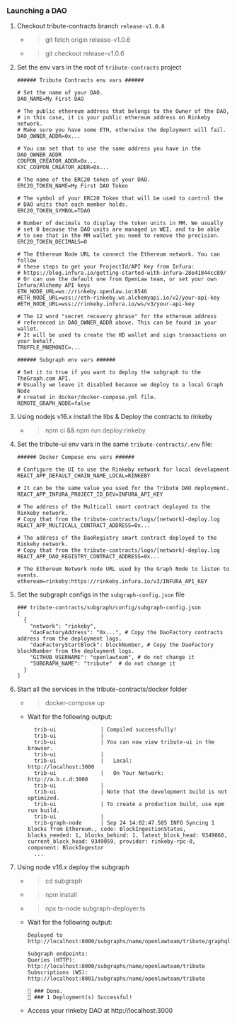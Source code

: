 ### Launching a DAO

1. Checkout tribute-contracts branch `release-v1.0.6`

   - > git fetch origin release-v1.0.6
   - > git checkout release-v1.0.6

2. Set the env vars in the root of `tribute-contracts` project

   ```
   ###### Tribute Contracts env vars ######

   # Set the name of your DAO.
   DAO_NAME=My First DAO

   # The public ethereum address that belongs to the Owner of the DAO,
   # in this case, it is your public ethereum address on Rinkeby network.
   # Make sure you have some ETH, otherwise the deployment will fail.
   DAO_OWNER_ADDR=0x...

   # You can set that to use the same address you have in the DAO_OWNER_ADDR
   COUPON_CREATOR_ADDR=0x...
   KYC_COUPON_CREATOR_ADDR=0x...

   # The name of the ERC20 token of your DAO.
   ERC20_TOKEN_NAME=My First DAO Token

   # The symbol of your ERC20 Token that will be used to control the
   # DAO units that each member holds.
   ERC20_TOKEN_SYMBOL=TDAO

   # Number of decimals to display the token units in MM. We usually
   # set 0 because the DAO units are managed in WEI, and to be able
   # to see that in the MM wallet you need to remove the precision.
   ERC20_TOKEN_DECIMALS=0

   # The Ethereum Node URL to connect the Ethereum network. You can follow
   # these steps to get your ProjectId/API Key from Infura:
   # https://blog.infura.io/getting-started-with-infura-28e41844cc89/
   # Or can use the default one from OpenLaw team, or set your own Infura/Alchemy API keys
   ETH_NODE_URL=ws://rinkeby.openlaw.io:8546
   #ETH_NODE_URL=wss://eth-rinkeby.ws.alchemyapi.io/v2/your-api-key
   #ETH_NODE_URL=wss://rinkeby.infura.io/ws/v3/your-api-key

   # The 12 word "secret recovery phrase" for the ethereum address
   # referenced in DAO_OWNER_ADDR above. This can be found in your wallet.
   # It will be used to create the HD wallet and sign transactions on your behalf.
   TRUFFLE_MNEMONIC=...

   ###### Subgraph env vars ######

   # Set it to true if you want to deploy the subgraph to the TheGraph.com API.
   # Usually we leave it disabled because we deploy to a local Graph Node
   # created in docker/docker-compose.yml file.
   REMOTE_GRAPH_NODE=false
   ```

3. Using nodejs v16.x install the libs & Deploy the contracts to rinkeby

   - > npm ci && npm run deploy:rinkeby

4. Set the tribute-ui env vars in the same `tribute-contracts/.env` file:

   ```
   ###### Docker Compose env vars ######

   # Configure the UI to use the Rinkeby network for local development
   REACT_APP_DEFAULT_CHAIN_NAME_LOCAL=RINKEBY

   # It can be the same value you used for the Tribute DAO deployment.
   REACT_APP_INFURA_PROJECT_ID_DEV=INFURA_API_KEY

   # The address of the Multicall smart contract deployed to the Rinkeby network.
   # Copy that from the tribute-contracts/logs/[network]-deploy.log
   REACT_APP_MULTICALL_CONTRACT_ADDRESS=0x...

   # The address of the DaoRegistry smart contract deployed to the Rinkeby network.
   # Copy that from the tribute-contracts/logs/[network]-deploy.log
   REACT_APP_DAO_REGISTRY_CONTRACT_ADDRESS=0x...

   # The Ethereum Network node URL used by the Graph Node to listen to events.
   ethereum=rinkeby:https://rinkeby.infura.io/v3/INFURA_API_KEY
   ```

5. Set the subgraph configs in the `subgraph-config.json` file

   ```
   ### tribute-contracts/subgraph/config/subgraph-config.json
   [
     {
       "network": "rinkeby",
       "daoFactoryAddress": "0x...", # Copy the DaoFactory contracts address from the deployment logs.
       "daoFactoryStartBlock": blockNumber, # Copy the DaoFactory blockNumber from the deployment logs.
       "GITHUB_USERNAME": "openlawteam", # do not change it
       "SUBGRAPH_NAME": "tribute"  # do not change it
     }
   ]
   ```

6. Start all the services in the tribute-contracts/docker folder

   - > docker-compose up
   - Wait for the following output:
     ```
       trib-ui              | Compiled successfully!
       trib-ui              |
       trib-ui              | You can now view tribute-ui in the browser.
       trib-ui              |
       trib-ui              |   Local:            http://localhost:3000
       trib-ui              |   On Your Network:  http://a.b.c.d:3000
       trib-ui              |
       trib-ui              | Note that the development build is not optimized.
       trib-ui              | To create a production build, use npm run build.
       trib-ui              |
       trib-graph-node      | Sep 24 14:02:47.585 INFO Syncing 1 blocks from Ethereum., code: BlockIngestionStatus, blocks_needed: 1, blocks_behind: 1, latest_block_head: 9349060, current_block_head: 9349059, provider: rinkeby-rpc-0, component: BlockIngestor
       ...
     ```

7. Using node v16.x deploy the subgraph

   - > cd subgraph
   - > npm install
   - > npx ts-node subgraph-deployer.ts
   - Wait for the following output:

     ```
     Deployed to http://localhost:8000/subgraphs/name/openlawteam/tribute/graphql

     Subgraph endpoints:
     Queries (HTTP):     http://localhost:8000/subgraphs/name/openlawteam/tribute
     Subscriptions (WS): http://localhost:8001/subgraphs/name/openlawteam/tribute

     👏 ### Done.
     🎉 ### 1 Deployment(s) Successful!
     ```

   - Access your rinkeby DAO at http://localhost:3000
